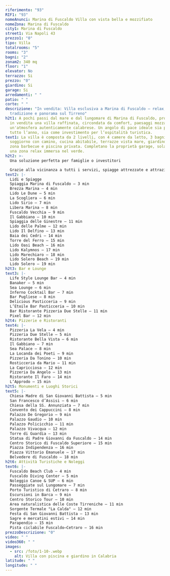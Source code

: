 ```yaml
---
riferimento: "93"
RIF1: "93"
nomeAnunci: Marina di Fuscaldo Villa con vista bella e mozzifiato
nomeZona: Marina di Fuscaldo
city1: Marina di Fuscaldo
street1: Via Napoli 43
prezzo1: "0"
tipo: Villa
totalrooms: "5"
rooms: "3"
bagni: "2"
zonam2: 340 mq
floor: "1"
elevator: No
terrazzo: Si
prezzo: "0"
giardino: Si
garage: Si
arredamenti: " "
patio: " "
corte: " "
descrizione: "In vendita: Villa esclusiva a Marina di Fuscaldo – relax,
  tradizione e panorama sul Tirreno"
h2t1: A pochi passi dal mare e dal lungomare di Marina di Fuscaldo, proponiamo
  in vendita una villa raffinata, circondata da comfort, paesaggi mozzafiato e
  un'atmosfera autenticamente calabrese. Un angolo di pace ideale sia per vivere
  tutto l’anno, sia come investimento per l’ospitalità turistica.
text1: La villa è composta da 2 livelli, con 4 camere da letto, 3 bagni, ampio
  soggiorno con camino, cucina abitabile, terrazze vista mare, giardino curato,
  zona barbecue e piscina privata. Completano la proprietà garage, solarium e
  una zona relax immersa nel verde.
h2t2: >-
  Una soluzione perfetta per famiglie o investitori

  Grazie alla vicinanza a tutti i servizi, spiagge attrezzate e attrazioni culturali, questa villa è ideale per affitti brevi o per chi cerca una residenza di prestigio al mare.
text2: |-
  Lidi e Spiagge
  Spiaggia Marina di Fuscaldo – 3 min
  Brezza Marina – 4 min
  Lido Le Dune – 5 min
  La Scogliera – 6 min
  Lido Sirio – 7 min
  Libera Marina – 8 min
  Fuscaldo Vecchia – 9 min
  Il Gabbiano – 10 min
  Spiaggia delle Ginestre – 11 min
  Lido delle Palme – 12 min
  Lido Il Delfino – 13 min
  Baia dei Cedri – 14 min
  Torre del Ferro – 15 min
  Lido Oasi Beach – 16 min
  Lido Kalymnos – 17 min
  Lido Marechiaro – 18 min
  Lido Solero Beach – 19 min
  Lido Solero – 19 min
h2t3: Bar e Lounge
text3: |-
  Life Style Lounge Bar – 4 min
  Banaker – 5 min
  Sea Lounge – 6 min
  Inferno Cocktail Bar – 7 min
  Bar Pugliese – 8 min
  Delicious Pasticceria – 9 min
  L’Etoile Bar Pasticceria – 10 min
  Bar Ristorante Pizzeria Due Stelle – 11 min
  Pixel Bar – 12 min
h2t4: Pizzerie e Ristoranti
text4: |-
  Pizzeria La Vela – 4 min
  Pizzeria Due Stelle – 5 min
  Ristorante Bella Vista – 6 min
  Il Gabbiano – 7 min
  Sea Palace – 8 min
  La Locanda dei Poeti – 9 min
  Pizzeria Da Tonino – 10 min
  Rosticceria da Mario – 11 min
  La Capricciosa – 12 min
  Pizzeria Da Angelo – 13 min
  Ristorante Il Faro – 14 min
  L’Approdo – 15 min
h2t5: Monumenti e Luoghi Storici
text5: |-
  Chiesa Madre di San Giovanni Battista – 5 min
  San Francesco d’Assisi – 6 min
  Chiesa della SS. Annunziata – 7 min
  Convento dei Cappuccini – 8 min
  Palazzo De Gregorio – 9 min
  Palazzo Gaudio – 10 min
  Palazzo Policicchio – 11 min
  Palazzo Vivacqua – 12 min
  Torre di Guardia – 13 min
  Statua di Padre Giovanni da Fuscaldo – 14 min
  Centro Storico di Fuscaldo Superiore – 15 min
  Piazza Indipendenza – 16 min
  Piazza Vittorio Emanuele – 17 min
  Belvedere di Fuscaldo – 18 min
h2t6: Attività Turistiche e Noleggi
text6: |-
  Fuscaldo Beach Club – 4 min
  Fuscaldo Diving Center – 5 min
  Noleggio Canoe & SUP – 6 min
  Passeggiate sul Lungomare – 7 min
  Porto Turistico di Cetraro – 8 min
  Escursioni in Barca – 9 min
  Centro Storico Tour – 10 min
  Area naturalistica delle Coste Tirreniche – 11 min
  Sorgente Termale "La Calda" – 12 min
  Festa di San Giovanni Battista – 13 min
  Sagre e mercatini estivi – 14 min
  Parapendio – 15 min
  Pista ciclabile Fuscaldo–Cetraro – 16 min
prezzoDescrizione: "0"
video: " "
video360: " "
images:
  - src: /foto/1-10-.webp
    alt: Villa con piscina e giardino in Calabria
latitude: " "
longitude: " "
---
```

